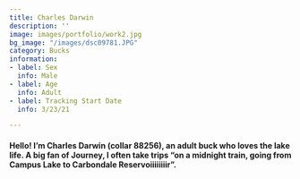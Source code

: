 ```yaml
---
title: Charles Darwin
description: ''
image: images/portfolio/work2.jpg
bg_image: "/images/dsc09781.JPG"
category: Bucks
information:
- label: Sex
  info: Male
- label: Age
  info: Adult
- label: Tracking Start Date
  info: 3/23/21

---
```

#### Hello! I’m Charles Darwin (collar 88256), an adult buck who loves the lake life. A big fan of Journey, I often take trips “on a midnight train, going from Campus Lake to Carbondale Reservoiiiiiiiir”.